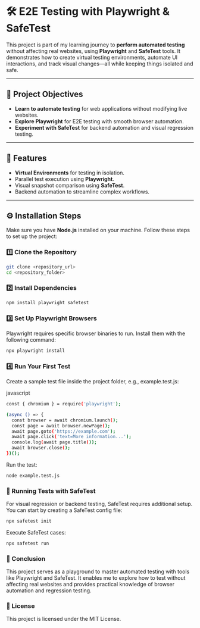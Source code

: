 # 🛠️ **E2E Testing with Playwright & SafeTest**

This project is part of my learning journey to **perform automated testing** without affecting real websites, using **Playwright** and **SafeTest** tools. It demonstrates how to create virtual testing environments, automate UI interactions, and track visual changes—all while keeping things isolated and safe.

---

## 🎯 **Project Objectives**

- **Learn to automate testing** for web applications without modifying live websites.
- **Explore Playwright** for E2E testing with smooth browser automation.
- **Experiment with SafeTest** for backend automation and visual regression testing.

---

## 🚀 **Features**

- **Virtual Environments** for testing in isolation.
- Parallel test execution using **Playwright**.
- Visual snapshot comparison using **SafeTest**.
- Backend automation to streamline complex workflows.

---

## ⚙️ **Installation Steps**

Make sure you have **Node.js** installed on your machine. Follow these steps to set up the project:

### 1️⃣ **Clone the Repository**

```bash
git clone <repository_url>
cd <repository_folder>
```

### 2️⃣ Install Dependencies

```bash
npm install playwright safetest
```

### 3️⃣ Set Up Playwright Browsers

Playwright requires specific browser binaries to run. Install them with the following command:

```bash
npx playwright install
```

### 4️⃣ Run Your First Test

Create a sample test file inside the project folder, e.g., example.test.js:

javascript

```bash
const { chromium } = require('playwright');

(async () => {
  const browser = await chromium.launch();
  const page = await browser.newPage();
  await page.goto('https://example.com');
  await page.click('text=More information...');
  console.log(await page.title());
  await browser.close();
})();
```

Run the test:

```bash
node example.test.js
```

### 📌 Running Tests with SafeTest

For visual regression or backend testing, SafeTest requires additional setup. You can start by creating a SafeTest config file:

```bash
npx safetest init
```

Execute SafeTest cases:

```bash
npx safetest run
```

### 📢 Conclusion

This project serves as a playground to master automated testing with tools like Playwright and SafeTest. It enables me to explore how to test without affecting real websites and provides practical knowledge of browser automation and regression testing.

### 📄 License

This project is licensed under the MIT License.
